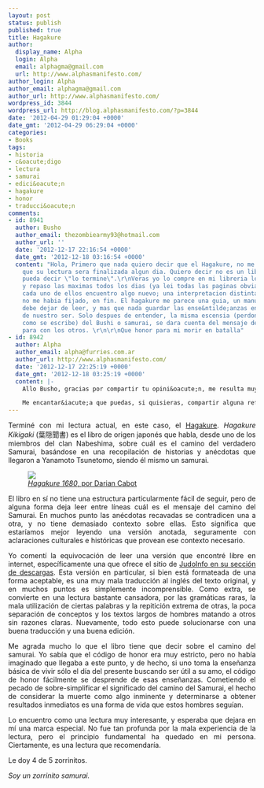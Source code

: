 ```yaml
---
layout: post
status: publish
published: true
title: Hagakure
author:
  display_name: Alpha
  login: Alpha
  email: alphagma@gmail.com
  url: http://www.alphasmanifesto.com/
author_login: Alpha
author_email: alphagma@gmail.com
author_url: http://www.alphasmanifesto.com/
wordpress_id: 3844
wordpress_url: http://blog.alphasmanifesto.com/?p=3844
date: '2012-04-29 01:29:04 +0000'
date_gmt: '2012-04-29 06:29:04 +0000'
categories:
- Books
tags:
- historia
- c&oacute;digo
- lectura
- samurai
- edici&oacute;n
- hagakure
- honor
- traducci&oacute;n
comments:
- id: 8941
  author: Busho
  author_email: thezombiearmy93@hotmail.com
  author_url: ''
  date: '2012-12-17 22:16:54 +0000'
  date_gmt: '2012-12-18 03:16:54 +0000'
  content: "Hola, Primero que nada quiero decir que el Hagakure, no me parece un libro
    que su lectura sera finalizada algun dia. Quiero decir no es un libro donde yo
    pueda decir \"lo termine\".\r\nVeras yo lo compre en mi libreria local, estudio
    y repaso las maximas todos los dias (ya lei todas las paginas obviamente), y en
    cada uno de ellos encuentro algo nuevo; una interpretacion distinta, algo que
    no me habia fijado, en fin. El hagakure me parece una guia, un manual que no se
    debe dejar de leer, y mas que nada guardar las ense&ntilde;anzas en lo mas profundo
    de nuestro ser. Solo despues de entender, la misma escensia (perdon no recuerdo
    como se escribe) del Bushi o samurai, se dara cuenta del mensaje de amor y respeto
    para con los otros. \r\n\r\nQue honor para mi morir en batalla"
- id: 8942
  author: Alpha
  author_email: alpha@furries.com.ar
  author_url: http://www.alphasmanifesto.com/
  date: '2012-12-17 22:25:19 +0000'
  date_gmt: '2012-12-18 03:25:19 +0000'
  content: |-
    Allo Busho, gracias por compartir tu opini&oacute;n, me resulta muy interesante esa posici&oacute;n. En cierta forma el Hagakure tambi&eacute;n me transmiti&oacute; esa sensaci&oacute;n, pero s&eacute; que no me dedico a ese camino expresamente, con lo que s&oacute;lo me quedar&eacute; con una porci&oacute;n de &eacute;l. No pens&eacute; que encontrar&iacute;a a nadie dedicado a esta pr&aacute;ctica (y aqu&iacute; tu comentando en mi blog!).

    Me encantar&iacute;a que puedas, si quisieras, compartir alguna reflexi&oacute;n que no sea inmediata de la lectura de &eacute;l. &iexcl;Saludos!
---
```

<p style="text-align: justify;">Termin&eacute; con mi lectura actual, en este caso, el <a href="http://en.wikipedia.org/wiki/Hagakure">Hagakure</a>. <em>Hagakure Kikigaki</em> (葉隠聞書) es el libro de origen japon&eacute;s que habla, desde uno de los miembros del clan Nabeshima, sobre cu&aacute;l es el camino del verdadero Samurai, bas&aacute;ndose en una recopilaci&oacute;n de historias y an&eacute;cdotas que llegaron a Yanamoto Tsunetomo, siendo &eacute;l mismo un samurai.</p>


<figure class="align-center">
  <img src="{% link /assets/hagakure_by_darian_cabot.jpg %}" />
  <figcaption><a href="http://darian-cabot.deviantart.com/art/Hagakure-1680-194971905"><em>Hagakure 1680</em>, por Darian Cabot</a></figcaption>
</figure> 

<p style="text-align: justify;">El libro en s&iacute; no tiene una estructura particularmente f&aacute;cil de seguir, pero de alguna forma deja leer entre l&iacute;neas cu&aacute;l es el mensaje del camino del Samurai. En muchos punto las an&eacute;cdotas recavadas se contradicen una a otra, y no tiene demasiado contexto sobre ellas. Esto significa que estar&iacute;amos mejor leyendo una versi&oacute;n anotada, seguramente con aclaraciones culturales e hist&oacute;ricas que provean ese contexto necesario.</p>
<p style="text-align: justify;">Yo coment&iacute; la equivocaci&oacute;n de leer una versi&oacute;n que encontr&eacute; libre en internet, espec&iacute;ficamente una que ofrece el sitio de <a href="http://judoinfo.com/new/resources/downloads/cat_view/66-principles-of-kodokan-judo">JudoInfo en su secci&oacute;n de descargas</a>. Esta versi&oacute;n en particular, si bien est&aacute; formateada de una forma aceptable, es una muy mala traducci&oacute;n al ingl&eacute;s del texto original, y en muchos puntos es simplemente incomprensible. Como extra, se convierte en una lectura bastante cansadora, por las gram&aacute;ticas raras, la mala utilizaci&oacute;n de ciertas palabras y la repitici&oacute;n extrema de otras, la poca separaci&oacute;n de conceptos y los textos largos de hombres matando a otros sin razones claras. Nuevamente, todo esto puede solucionarse con una buena traducci&oacute;n y una buena edici&oacute;n.</p>
<p style="text-align: justify;">Me agrada mucho lo que el libro tiene que decir sobre el camino del samurai. Yo sab&iacute;a que el c&oacute;digo de honor era muy estricto, pero no hab&iacute;a imaginado que llegaba a este punto, y de hecho, si uno toma la ense&ntilde;anza b&aacute;sica de vivir s&oacute;lo el d&iacute;a del presente buscando ser &uacute;til a su amo, el c&oacute;digo de honor f&aacute;cilmente se desprende de esas ense&ntilde;anzas. Cometiendo el pecado de sobre-simplificar el significado del camino del Samurai, el hecho de considerar la muerte como algo inminente y determinarse a obtener resultados inmediatos es una forma de vida que estos hombres segu&iacute;an.</p>
<p style="text-align: justify;">Lo encuentro como una lectura muy interesante, y esperaba que dejara en m&iacute; una marca especial. No fue tan profunda por la mala experiencia de la lectura, pero el principio fundamental ha quedado en mi persona. Ciertamente, es una lectura que recomendar&iacute;a.</p>
<p style="text-align: justify;">Le doy 4 de 5 zorrinitos.</p>
<p style="text-align: justify;"><em>Soy un zorrinito samurai.</em></p>
